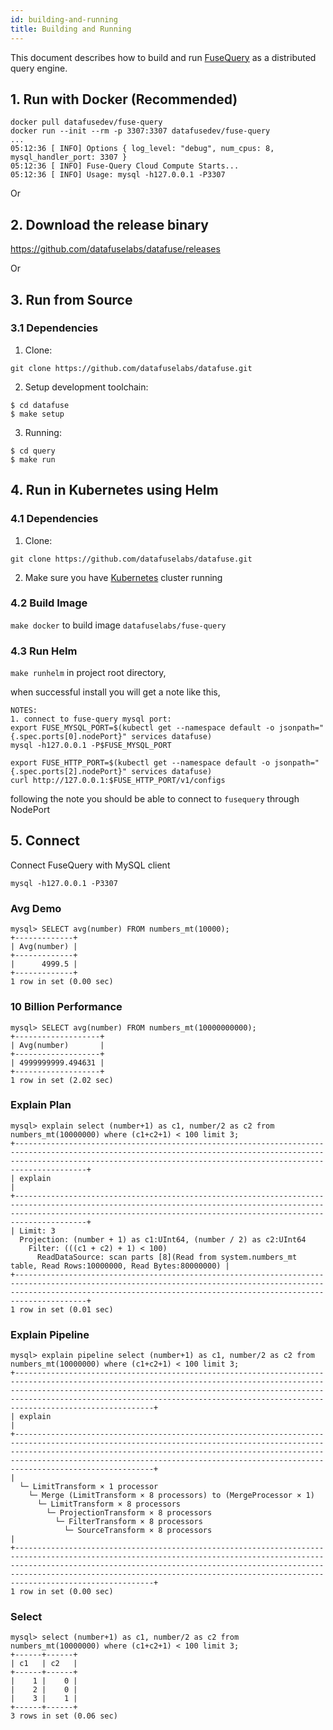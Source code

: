 ```yaml
---
id: building-and-running
title: Building and Running
---
```


This document describes how to build and run [FuseQuery](https://github.com/datafuselabs/datafuse/tree/master/query) as a distributed query engine.

## 1. Run with Docker (Recommended)

```text
docker pull datafusedev/fuse-query
docker run --init --rm -p 3307:3307 datafusedev/fuse-query
...
05:12:36 [ INFO] Options { log_level: "debug", num_cpus: 8, mysql_handler_port: 3307 }
05:12:36 [ INFO] Fuse-Query Cloud Compute Starts...
05:12:36 [ INFO] Usage: mysql -h127.0.0.1 -P3307
```

Or

## 2. Download the release binary

https://github.com/datafuselabs/datafuse/releases

Or

## 3. Run from Source

### 3.1 Dependencies

1. Clone:

```text
git clone https://github.com/datafuselabs/datafuse.git
```

2. Setup development toolchain:

```text
$ cd datafuse
$ make setup
```

3. Running:

```text
$ cd query
$ make run
```

## 4. Run in Kubernetes using Helm
### 4.1 Dependencies

1. Clone:

```text
git clone https://github.com/datafuselabs/datafuse.git
```

2. Make sure you have [Kubernetes](https://kubernetes.io/) cluster running

### 4.2 Build Image

`make docker` to build image `datafuselabs/fuse-query`

### 4.3 Run Helm 

`make runhelm` in project root directory,

when successful install you will get a note like this,

```
NOTES:
1. connect to fuse-query mysql port:
export FUSE_MYSQL_PORT=$(kubectl get --namespace default -o jsonpath="{.spec.ports[0].nodePort}" services datafuse)
mysql -h127.0.0.1 -P$FUSE_MYSQL_PORT

export FUSE_HTTP_PORT=$(kubectl get --namespace default -o jsonpath="{.spec.ports[2].nodePort}" services datafuse)
curl http://127.0.0.1:$FUSE_HTTP_PORT/v1/configs
```
following the note you should be able to connect to `fusequery` through NodePort


## 5. Connect

 Connect FuseQuery with MySQL client

```text
mysql -h127.0.0.1 -P3307
```

### Avg Demo

```text
mysql> SELECT avg(number) FROM numbers_mt(10000);
+-------------+
| Avg(number) |
+-------------+
|      4999.5 |
+-------------+
1 row in set (0.00 sec)

```


### 10 Billion Performance

```text
mysql> SELECT avg(number) FROM numbers_mt(10000000000);
+-------------------+
| Avg(number)       |
+-------------------+
| 4999999999.494631 |
+-------------------+
1 row in set (2.02 sec)
```

### Explain  Plan

```text
mysql> explain select (number+1) as c1, number/2 as c2 from numbers_mt(10000000) where (c1+c2+1) < 100 limit 3;
+----------------------------------------------------------------------------------------------------------------------------------------------------------------------------------------------------------------------------------+
| explain                                                                                                                                                                                                                          |
+----------------------------------------------------------------------------------------------------------------------------------------------------------------------------------------------------------------------------------+
| Limit: 3
  Projection: (number + 1) as c1:UInt64, (number / 2) as c2:UInt64
    Filter: (((c1 + c2) + 1) < 100)
      ReadDataSource: scan parts [8](Read from system.numbers_mt table, Read Rows:10000000, Read Bytes:80000000) |
+----------------------------------------------------------------------------------------------------------------------------------------------------------------------------------------------------------------------------------+
1 row in set (0.01 sec)
```

### Explain Pipeline
```text
mysql> explain pipeline select (number+1) as c1, number/2 as c2 from numbers_mt(10000000) where (c1+c2+1) < 100 limit 3;
+-----------------------------------------------------------------------------------------------------------------------------------------------------------------------------------------------------------------------------------------------------------------------------------------------------------------------+
| explain                                                                                                                                                                                                                                                                                                               |
+-----------------------------------------------------------------------------------------------------------------------------------------------------------------------------------------------------------------------------------------------------------------------------------------------------------------------+
|
  └─ LimitTransform × 1 processor
    └─ Merge (LimitTransform × 8 processors) to (MergeProcessor × 1)
      └─ LimitTransform × 8 processors
        └─ ProjectionTransform × 8 processors
          └─ FilterTransform × 8 processors
            └─ SourceTransform × 8 processors                                |
+-----------------------------------------------------------------------------------------------------------------------------------------------------------------------------------------------------------------------------------------------------------------------------------------------------------------------+
1 row in set (0.00 sec)
```

### Select

```shell
mysql> select (number+1) as c1, number/2 as c2 from numbers_mt(10000000) where (c1+c2+1) < 100 limit 3;
+------+------+
| c1   | c2   |
+------+------+
|    1 |    0 |
|    2 |    0 |
|    3 |    1 |
+------+------+
3 rows in set (0.06 sec)
```
